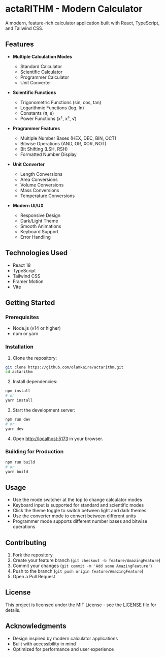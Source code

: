 # actaRITHM - Modern Calculator

A modern, feature-rich calculator application built with React, TypeScript, and Tailwind CSS.

## Features

- **Multiple Calculation Modes**
  - Standard Calculator
  - Scientific Calculator
  - Programmer Calculator
  - Unit Converter

- **Scientific Functions**
  - Trigonometric Functions (sin, cos, tan)
  - Logarithmic Functions (log, ln)
  - Constants (π, e)
  - Power Functions (x², x³, √)

- **Programmer Features**
  - Multiple Number Bases (HEX, DEC, BIN, OCT)
  - Bitwise Operations (AND, OR, XOR, NOT)
  - Bit Shifting (LSH, RSH)
  - Formatted Number Display

- **Unit Converter**
  - Length Conversions
  - Area Conversions
  - Volume Conversions
  - Mass Conversions
  - Temperature Conversions

- **Modern UI/UX**
  - Responsive Design
  - Dark/Light Theme
  - Smooth Animations
  - Keyboard Support
  - Error Handling

## Technologies Used

- React 18
- TypeScript
- Tailwind CSS
- Framer Motion
- Vite

## Getting Started

### Prerequisites

- Node.js (v14 or higher)
- npm or yarn

### Installation

1. Clone the repository:
```bash
git clone https://github.com/olamkaira/actarithm.git
cd actarithm
```

2. Install dependencies:
```bash
npm install
# or
yarn install
```

3. Start the development server:
```bash
npm run dev
# or
yarn dev
```

4. Open [http://localhost:5173](http://localhost:5173) in your browser.

### Building for Production

```bash
npm run build
# or
yarn build
```

## Usage

- Use the mode switcher at the top to change calculator modes
- Keyboard input is supported for standard and scientific modes
- Click the theme toggle to switch between light and dark themes
- Use the converter mode to convert between different units
- Programmer mode supports different number bases and bitwise operations

## Contributing

1. Fork the repository
2. Create your feature branch (`git checkout -b feature/AmazingFeature`)
3. Commit your changes (`git commit -m 'Add some AmazingFeature'`)
4. Push to the branch (`git push origin feature/AmazingFeature`)
5. Open a Pull Request

## License

This project is licensed under the MIT License - see the [LICENSE](LICENSE) file for details.

## Acknowledgments

- Design inspired by modern calculator applications
- Built with accessibility in mind
- Optimized for performance and user experience
